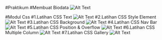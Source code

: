 #Praktikum
#Membuat Biodata
![Alt Text](https://github.com/abdlh05/Modul-CSS-Praktikum/blob/main/Screen%20Shot%20Output/Screen%20Shot%202021-08-07%20at%206.04.36%20AM.png?raw=true)

#Modul Css
#1.Latihan CSS Text
![Alt Text](https://github.com/abdlh05/Modul-CSS-Praktikum/blob/main/Screen%20Shot%20Output/Screen%20Shot%202021-08-07%20at%206.07.00%20AM.png?raw=true)
#2.Latihan CSS Style Element
![Alt Text](https://github.com/abdlh05/Modul-CSS-Praktikum/blob/main/Screen%20Shot%20Output/Screen%20Shot%202021-08-07%20at%206.06.58%20AM.png?raw=true)
#3.Latihan CSS Background
![Alt Text](https://github.com/abdlh05/Modul-CSS-Praktikum/blob/main/Screen%20Shot%20Output/Screen%20Shot%202021-08-07%20at%206.06.49%20AM.png?raw=true)
#4.Latihan CSS Nav Bar
![Alt Text](https://github.com/abdlh05/Modul-CSS-Praktikum/blob/main/Screen%20Shot%20Output/Screen%20Shot%202021-08-07%20at%206.06.55%20AM.png?raw=true)
#5.Latihan CSS Position & Overflow
![Alt Text](https://github.com/abdlh05/Modul-CSS-Praktikum/blob/main/Screen%20Shot%20Output/Screen%20Shot%202021-08-07%20at%206.06.57%20AM.png?raw=true)
#6.Latihan CSS Multiple Column
![Alt Text](https://github.com/abdlh05/Modul-CSS-Praktikum/blob/main/Screen%20Shot%20Output/Screen%20Shot%202021-08-07%20at%206.06.53%20AM.png?raw=true)
#7.Latihan CSS Gallery
![Alt Text](https://github.com/abdlh05/Modul-CSS-Praktikum/blob/main/Screen%20Shot%20Output/Screen%20Shot%202021-08-07%20at%206.06.52%20AM.png?raw=true)



